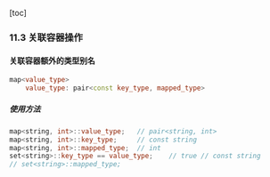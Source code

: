 [toc]

### 11.3 关联容器操作

#### 关联容器额外的类型别名

```C++
map<value_type>
    value_type: pair<const key_type, mapped_type>
```

##### 使用方法

```C++
map<string, int>::value_type;	// pair<string, int>
map<string, int>::key_type;		// const string
map<string, int>::mapped_type;	// int
set<string>::key_type == value_type;	// true	// const string 
// set<string>::mapped_type;
```

